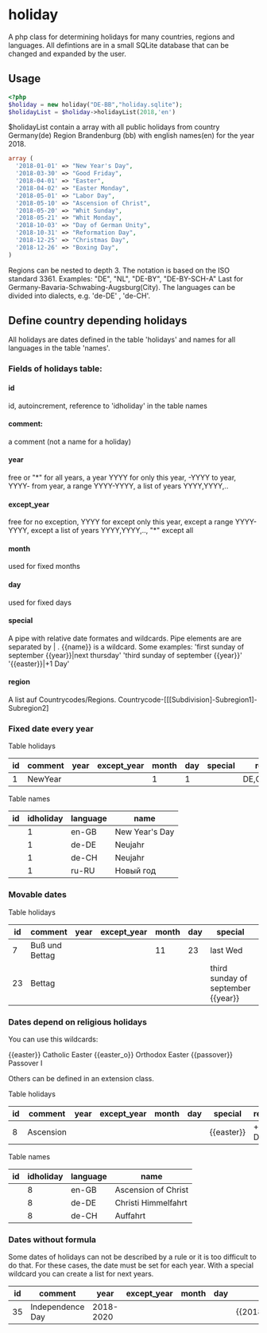 # holiday

A php class for determining holidays for many countries, regions and languages.
All defintions are in a small SQLite database that can be changed and expanded by the user.

## Usage

```php
<?php
$holiday = new holiday("DE-BB","holiday.sqlite"); 
$holidayList = $holiday->holidayList(2018,'en')

```
$holidayList contain a array with all public holidays from 
country Germany(de) Region Brandenburg (bb) with english names(en) for the year 2018.

```php
array (
  '2018-01-01' => "New Year's Day",
  '2018-03-30' => "Good Friday",
  '2018-04-01' => "Easter",
  '2018-04-02' => "Easter Monday",
  '2018-05-01' => "Labor Day",
  '2018-05-10' => "Ascension of Christ",
  '2018-05-20' => "Whit Sunday",
  '2018-05-21' => "Whit Monday",
  '2018-10-03' => "Day of German Unity",
  '2018-10-31' => "Reformation Day",
  '2018-12-25' => "Christmas Day",
  '2018-12-26' => "Boxing Day",
)
```
Regions can be nested to depth 3. The notation is based on the ISO standard 3361.
Examples: "DE", "NL", "DE-BY", "DE-BY-SCH-A"
Last for Germany-Bavaria-Schwabing-Augsburg(City). 
The languages can be divided into dialects, e.g. 'de-DE' , 'de-CH'.

## Define country depending holidays

All holidays are dates defined in the table 'holidays' and names for all languages in the table 'names'.

### Fields of  holidays table:

#### id
 
id, autoincrement, reference to 'idholiday' in the table names

#### comment:
 
a comment (not a name for a holiday)

#### year
 
free or "*" for all years, a year YYYY for only this year, -YYYY to year, YYYY- from year, a range YYYY-YYYY, a list of years YYYY,YYYY,..

#### except_year
 
free for no exception, YYYY for except only this year, except a range YYYY-YYYY, except a list of years YYYY,YYYY,.., "*" except all

#### month

used for fixed months

#### day

used for fixed days

#### special

A pipe with relative date formates and wildcards. Pipe elements are are separated by | .
{{name}} is a wildcard. 
Some examples:
'first sunday of september {{year}}|next thursday'
'third sunday of september {{year}}'
'{{easter}}|+1 Day'

#### region

A list auf Countrycodes/Regions.
Countrycode-[[[Subdivision]-Subregion1]-Subregion2]

### Fixed date every year

Table holidays

| id  | comment     | year | except_year | month | day | special | region      | 
| --- | ----------- | ---- | ----------- | ----- | --- | ------- | ----------- | 
| 1   | NewYear     |      |             | 1     | 1   |         | DE,CH,AT,NL |

Table names

| id  | idholiday   | language | name           | 
| --- | ----------- | -------- | -------------- | 
|     | 1           | en-GB    | New Year's Day | 
|     | 1           | de-DE    | Neujahr        | 
|     | 1           | de-CH    | Neujahr        |
|     | 1           | ru-RU    | Новый год      |

### Movable dates

Table holidays

| id  | comment        | year | except_year | month | day | special                            | region | 
| --- | -------------- | ---- | ----------- | ----- | --- | ---------------------------------- | -------| 
| 7   | Buß und Bettag |      |             | 11    | 23  | last Wed                           | DE-SN  |
| 23  | Bettag         |      |             |       |     | third sunday of september {{year}} | CH     |


### Dates depend on religious holidays

You can use this wildcards:

{{easter}}    Catholic Easter
{{easter_o}}  Orthodox Easter
{{passover}}  Passover I

Others can be defined in an extension class.

Table holidays

| id  | comment     | year | except_year | month | day | special             | region      | 
| --- | ----------- | ---- | ----------- | ----- | --- | ------------------- | ----------- | 
| 8   | Ascension   |      |             |       |     | {{easter}}|+39 Days | DE,CH,AT,NL |


Table names

| id  | idholiday   | language | name                | 
| --- | ----------- | -------- | ------------------- | 
|     | 8           | en-GB    | Ascension of Christ | 
|     | 8           | de-DE    | Christi Himmelfahrt | 
|     | 8           | de-CH    | Auffahrt            |

### Dates without formula

Some dates of holidays can not be described by a rule or it is too difficult to do that.
For these cases, the date must be set for each year. With a special wildcard you can create a list for next years.

| id  | comment          | year      | except_year | month | day | special               | region | 
| --- | -----------------| --------- | ----------- | ----- | --- | --------------------- | -------| 
| 35  | Independence Day | 2018-2020 |             |       |     | {{2018:4/19,5/9,4/29}}| IL     |



